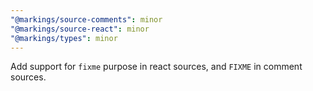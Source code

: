 ```yaml
---
"@markings/source-comments": minor
"@markings/source-react": minor
"@markings/types": minor
---
```


Add support for `fixme` purpose in react sources, and `FIXME` in comment
sources.

